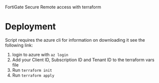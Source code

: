 FortiGate Secure Remote access with terraform

# Deployment

Script requires the azure cli for information on downloading it see the following link:

1. login to azure with `az login`<br>
2. Add your Client ID, Subscription ID and Tenant ID to the terraform vars file<br>
3. Run `terraform init`<br>
4. Run `terraform apply`<br>

